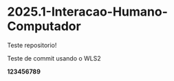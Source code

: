 # 2025.1-Interacao-Humano-Computador


Teste repositorio! 

Teste de commit usando o WLS2 

**123456789**